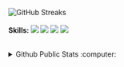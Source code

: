 
![GitHub Streaks](https://github-readme-streak-stats.herokuapp.com/?user=Frosts420)
<br>
<br>
<b>Skills: </b>
![](https://img.shields.io/badge/Python-informational?style=flat&logo=python&logoColor=white&color=6aa6f8)
![](https://img.shields.io/badge/C_++-informational?style=flat&logo=c&logoColor=white&color=6aa6f8)
![](https://img.shields.io/badge/Bash-informational?style=flat&logo=gnu-bash&logoColor=white&color=6aa6f8)
![](https://img.shields.io/badge/NodeJS-informational?style=flat&logo=javascript&logoColor=white&color=6aa6f8)
<br>
<br>
<details>
  <summary>Github Public Stats :computer:</summary>
<a href="https://github.com/Frosts420?tab=repositories">
  <img align="center" src="https://github-readme-stats.vercel.app/api/top-langs/?username=Frosts420&hide=scheme&count_private=true&title_color=EC5061&text_color=FBDCDF&icon_color=E89F9A&bg_color=0D1117" />
</a>
<a href="https://github.com/Frosts420?tab=repositories">
  <img align="center" src="https://github-readme-stats.vercel.app/api?username=Frosts420&show_icons=true&line_height=33&count_private=true&title_color=EC5061&text_color=FBDCDF&icon_color=E89F9A&bg_color=0D1117" alt="Sasha's GitHub Stats" />
</a>

![Profile Views](https://komarev.com/ghpvc/?username=Frosts420)
  ----
</details>
